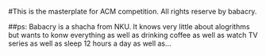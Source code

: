 #This is the masterplate for ACM competition.
All rights reserve by babacry.

##ps:
Babacry is a shacha from NKU. It knows very little about alogrithms but wants to konw everything as well as drinking coffee as well as watch TV series as well as sleep 12 hours a day as well as...
